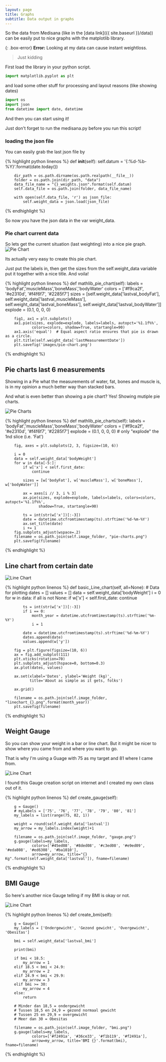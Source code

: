 ```yaml
---
layout: page
title: Graphs
subtitle: Data output in graphs
---
```


So the data from Medisana (like in the [data link]({{ site.baseurl }}/data)) can be easily put to nice graphs with the matplotlib library.

{: .box-error}
**Error:** Looking at my data can cause instant weightloss.

> Just kidding

First load the library in your python script.

```python
import matplotlib.pyplot as plt
```

and load some other stuff for processing and layout reasons (like showing dates)

```python
import os
import json
from datetime import date, datetime
```

And then you can start using it!

Just don't forget to run the medisana.py before you run this script!

### loading the json file

You can easily grab the last json file by

{% highlight python linenos %}
    def __init__(self):
        self.datum = '{:%d-%b-%Y}'.format(date.today())

        dir_path = os.path.dirname(os.path.realpath(__file__))
        folder = os.path.join(dir_path, "data")
        data_file_name = "{}_weights.json".format(self.datum)
        self.data_file = os.path.join(folder, data_file_name)

        with open(self.data_file, 'r') as json_file:
            self.weight_data = json.load(json_file)
{% endhighlight %}

So now you have the json data in the var weight_data.


### Pie chart current data

So lets get the current situation (last weighting) into a nice pie graph.
![Pie Chart](graphs/pie-chart.png)

Its actually very easy to create this pie chart.

Just put the labels in, then get the sizes from the self.weight_data variable put it together with a nice title. And voila!

{% highlight python linenos %}
    def mathlib_pie_chart(self):
        labels = 'bodyFat','muscleMass','boneMass','bodyWater'
        colors = ['#f9ca2f', '#e2310d', '#f4f6f7', '#2285f7']
        sizes = [self.weight_data['lastval_bodyFat'], 
                  self.weight_data['lastval_muscleMass'], 
                  self.weight_data['lastval_boneMass'], 
                  self.weight_data['lastval_bodyWater']]
        explode = (0.1, 0, 0, 0)

        fig1, ax1 = plt.subplots()
        ax1.pie(sizes, explode=explode, labels=labels, autopct='%1.1f%%',
                colors=colors, shadow=True, startangle=90)
        ax1.axis('equal')  # Equal aspect ratio ensures that pie is drawn as a circle.
        plt.title(self.weight_data['lastMeasurementDate'])
        plt.savefig('images/pie-chart.png')
{% endhighlight %}

## Pie charts last 6 measurements

Showing in a Pie what the measurements of water, fat, bones and muscle is, is in my opinion a much better way than stacked bars.

And what is even better than showing a pie chart? Yes! Showing mutiple pie charts.

![Pie Charts](graphs/pie-charts.png)

{% highlight python linenos %}
    def mathlib_pie_charts(self):
        labels = 'bodyFat','muscleMass','boneMass','bodyWater'
        colors = ['#f9ca2f', '#e2310d', '#f4f6f7', '#2285f7']
        explode = (0.1, 0, 0, 0)  # only "explode" the 1nd slice (i.e. 'Fat')
        
        fig, axes = plt.subplots(2, 3, figsize=(10, 6))
        
        i = 0
        data = self.weight_data['bodyWeight']
        for w in data[-5:]:
            if w['x'] < self.first_date:
                continue
            
            sizes = [w['bodyFat'], w['muscleMass'], w['boneMass'], w['bodyWater']]
  
            ax = axes[i // 3, i % 3]
            ax.pie(sizes, explode=explode, labels=labels, colors=colors, autopct='%1.1f%%',
                   shadow=True, startangle=90)

            ts = int(str(w['x'])[:-3])
            date = datetime.utcfromtimestamp(ts).strftime('%d-%m-%Y')
            ax.set_title(date)
            i += 1
        fig.subplots_adjust(wspace=.2)
        filename = os.path.join(self.image_folder, "pie-charts.png")
        plt.savefig(filename)
{% endhighlight %}

## Line chart from certain date

![Line Chart](graphs/linechart_04-2019.png)

{% highlight python linenos %}
    def basic_Line_chart(self, all=None):
        # Data for plotting
        dates = []
        values = []
        data = self.weight_data['bodyWeight']
        i = 0
        for w in data:
            if all is not None:
                if w['x'] < self.first_date:
                    continue

            ts = int(str(w['x'])[:-3])
            if i == 0:
                month_year = datetime.utcfromtimestamp(ts).strftime('%m-%Y')
                i = 1

            date = datetime.utcfromtimestamp(ts).strftime('%d-%m-%Y')
            dates.append(date)
            values.append(w['y'])

        fig = plt.figure(figsize=(10, 6))
        ax = fig.add_subplot(111)
        plt.xticks(rotation=70)
        plt.subplots_adjust(hspace=0, bottom=0.3)
        ax.plot(dates, values)

        ax.set(xlabel='Dates', ylabel='Weight (kg)',
               title='About as simple as it gets, folks')

        ax.grid()

        filename = os.path.join(self.image_folder, "linechart_{}.png".format(month_year))
        plt.savefig(filename)
{% endhighlight %}

## Weight Gauge

So you can show your weight in a bar or line chart. But it might be nicer to show where you came from and where you want to go.

That is why I'm using a Guage with 75 as my target and 81 where I came from.

![Line Chart](graphs/gauge.png)

I found this Gauge creation script on internet and I created my own class out of it.

{% highlight python linenos %}
    def create_gauge(self):

        g = Gauge()
        # myLabels = ['75', '76', '77', '78', '79', '80', '81']
        my_labels = list(range(75, 82, 1))

        weight = round(self.weight_data['lastval'])
        my_arrow = my_labels.index(weight)+1

        filename = os.path.join(self.image_folder, "gauge.png")
        g.gauge(labels=my_labels,
                colors=['#45ed08', '#8ded08', '#c3ed08', '#e9ed09', '#eda808', '#ed6308', '#ba1010'],
                arrow=my_arrow, title="{} Kg".format(self.weight_data['lastval']), fname=filename)
{% endhighlight %}

## BMI Gauge

So here's another nice Gauge telling if my BMI is okay or not.

![Line Chart](graphs/bmi.png)

{% highlight python linenos %}
    def create_bmi(self):

        g = Gauge()
        my_labels = ['Ondergewicht', 'Gezond gewicht', 'Overgewicht', 'Obesitas']

        bmi = self.weight_data['lastval_bmi']

        print(bmi)

        if bmi < 18.5:
            my_arrow = 1
        elif 18.5 < bmi < 24.9:
            my_arrow = 2
        elif 24.9 < bmi < 29.9:
            my_arrow = 3
        elif bmi >= 30:
            my_arrow = 4
        else:
            return

        # Minder dan 18,5 = ondergewicht
        # Tussen 18,5 en 24,9 = gezond normaal gewicht
        # Tussen 25 en 29,9 = overgewicht
        # Meer dan 30 = Obesitas

        filename = os.path.join(self.image_folder, "bmi.png")
        g.gauge(labels=my_labels,
                colors=['#f2491a', '#36ce33', '#f1b119', '#f2491a'],
                arrow=my_arrow, title='BMI {}'.format(bmi), fname=filename)
{% endhighlight %}
